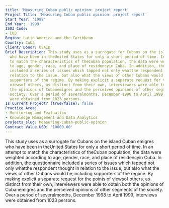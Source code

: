 ```yaml
---
title: 'Measuring Cuban public opinion: project report'
Project Title: 'Measuring Cuban public opinion: project report'
Start Year: '1999'
End Year: '1999'
ISO3 Code:
- CUB
Region: Latin America and the Caribbean
Country: Cuba
Client/ Donor: USAID
Brief Description: This study uses as a surrogate for Cubans on the island Cuban emigres
  who have been in theUnited States for only a short period of time. In an attempt
  to match the characteristics of theCuban population, the data were weighted according
  to age, gender, race, and place of residencyin Cuba. In addition, the questionnaire
  included a series of issues which tapped not only whatthe respondent thought in
  relation to the issue, but also what the views of other Cubans would be,including
  supporters of the regime. By making explicit a separate request for the points of
  viewsof others, as distinct from their own, interviewers were able to obtain both
  the opinions of Cubanemigres and the perceived opinions of other segments of the
  society. Over a period of severalmonths, December 1998 to April 1999, interviews
  were obtained from 1023 persons.
Is Current Project? (true/false): false
Practice Area:
- Monitoring and Evaluation
- Knowledge Management and Data Analytics
projects_slug: Measuring-Cuban-public-opinion
Contract Value USD: '10000.00'
---
```


This study uses as a surrogate for Cubans on the island Cuban emigres who have been in theUnited States for only a short period of time. In an attempt to match the characteristics of theCuban population, the data were weighted according to age, gender, race, and place of residencyin Cuba. In addition, the questionnaire included a series of issues which tapped not only whatthe respondent thought in relation to the issue, but also what the views of other Cubans would be,including supporters of the regime. By making explicit a separate request for the points of viewsof others, as distinct from their own, interviewers were able to obtain both the opinions of Cubanemigres and the perceived opinions of other segments of the society. Over a period of severalmonths, December 1998 to April 1999, interviews were obtained from 1023 persons.
